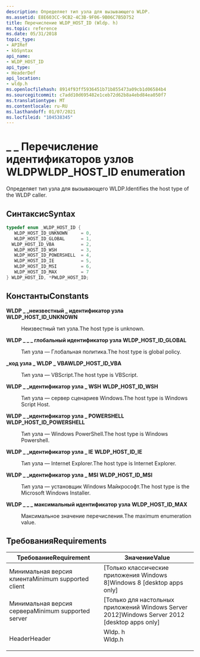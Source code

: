 ```yaml
---
description: Определяет тип узла для вызывающего WLDP.
ms.assetid: E8E603CC-9CB2-4C3B-9F06-9B06C7B5D752
title: Перечисление WLDP_HOST_ID (Wldp. h)
ms.topic: reference
ms.date: 05/31/2018
topic_type:
- APIRef
- kbSyntax
api_name:
- WLDP_HOST_ID
api_type:
- HeaderDef
api_location:
- wldp.h
ms.openlocfilehash: 8914f93ff5936451b71b855473a09cb1d06584b4
ms.sourcegitcommit: c7add10d695482e1ceb72d62b8a4ebd84ea050f7
ms.translationtype: MT
ms.contentlocale: ru-RU
ms.lasthandoff: 01/07/2021
ms.locfileid: "104538345"
---
```

# <a name="wldp_host_id-enumeration"></a><span data-ttu-id="edb54-103">\_ \_ Перечисление идентификаторов узлов WLDP</span><span class="sxs-lookup"><span data-stu-id="edb54-103">WLDP\_HOST\_ID enumeration</span></span>

<span data-ttu-id="edb54-104">Определяет тип узла для вызывающего WLDP.</span><span class="sxs-lookup"><span data-stu-id="edb54-104">Identifies the host type of the WLDP caller.</span></span>

## <a name="syntax"></a><span data-ttu-id="edb54-105">Синтаксис</span><span class="sxs-lookup"><span data-stu-id="edb54-105">Syntax</span></span>


```C++
typedef enum _WLDP_HOST_ID { 
   WLDP_HOST_ID_UNKNOWN     = 0,
   WLDP_HOST_ID_GLOBAL      = 1,
  WLDP_HOST_ID_VBA          = 2,
   WLDP_HOST_ID_WSH         = 3,
   WLDP_HOST_ID_POWERSHELL  = 4,
   WLDP_HOST_ID_IE          = 5,
   WLDP_HOST_ID_MSI         = 6,
   WLDP_HOST_ID_MAX         = 7
} WLDP_HOST_ID, *PWLDP_HOST_ID;
```



## <a name="constants"></a><span data-ttu-id="edb54-106">Константы</span><span class="sxs-lookup"><span data-stu-id="edb54-106">Constants</span></span>

<dl> <dt>

<span data-ttu-id="edb54-107"><span id="_WLDP_HOST_ID_UNKNOWN_"></span><span id="_wldp_host_id_unknown_"></span>**WLDP \_ \_неизвестный \_ идентификатор узла**</span><span class="sxs-lookup"><span data-stu-id="edb54-107"><span id="_WLDP_HOST_ID_UNKNOWN_"></span><span id="_wldp_host_id_unknown_"></span> **WLDP\_HOST\_ID\_UNKNOWN**</span></span> 
</dt> <dd>

<span data-ttu-id="edb54-108">Неизвестный тип узла.</span><span class="sxs-lookup"><span data-stu-id="edb54-108">The host type is unknown.</span></span>

</dd> <dt>

<span data-ttu-id="edb54-109"><span id="_WLDP_HOST_ID_GLOBAL"></span><span id="_wldp_host_id_global"></span>**WLDP \_ \_ \_ глобальный идентификатор узла**</span><span class="sxs-lookup"><span data-stu-id="edb54-109"><span id="_WLDP_HOST_ID_GLOBAL"></span><span id="_wldp_host_id_global"></span> **WLDP\_HOST\_ID\_GLOBAL**</span></span>
</dt> <dd>

<span data-ttu-id="edb54-110">Тип узла — Глобальная политика.</span><span class="sxs-lookup"><span data-stu-id="edb54-110">The host type is global policy.</span></span>

</dd> <dt>

<span data-ttu-id="edb54-111"><span id="WLDP_HOST_ID_VBA"></span><span id="wldp_host_id_vba"></span>**\_код узла \_ WLDP \_ VBA**</span><span class="sxs-lookup"><span data-stu-id="edb54-111"><span id="WLDP_HOST_ID_VBA"></span><span id="wldp_host_id_vba"></span>**WLDP\_HOST\_ID\_VBA**</span></span>
</dt> <dd>

<span data-ttu-id="edb54-112">Тип узла — VBScript.</span><span class="sxs-lookup"><span data-stu-id="edb54-112">The host type is VBScript.</span></span>

</dd> <dt>

<span data-ttu-id="edb54-113"><span id="_WLDP_HOST_ID_WSH"></span><span id="_wldp_host_id_wsh"></span>**WLDP \_ \_идентификатор узла \_ WSH**</span><span class="sxs-lookup"><span data-stu-id="edb54-113"><span id="_WLDP_HOST_ID_WSH"></span><span id="_wldp_host_id_wsh"></span> **WLDP\_HOST\_ID\_WSH**</span></span>
</dt> <dd>

<span data-ttu-id="edb54-114">Тип узла — сервер сценариев Windows.</span><span class="sxs-lookup"><span data-stu-id="edb54-114">The host type is Windows Script Host.</span></span>

</dd> <dt>

<span data-ttu-id="edb54-115"><span id="_WLDP_HOST_ID_POWERSHELL"></span><span id="_wldp_host_id_powershell"></span>**WLDP \_ \_идентификатор узла \_ POWERSHELL**</span><span class="sxs-lookup"><span data-stu-id="edb54-115"><span id="_WLDP_HOST_ID_POWERSHELL"></span><span id="_wldp_host_id_powershell"></span> **WLDP\_HOST\_ID\_POWERSHELL**</span></span>
</dt> <dd>

<span data-ttu-id="edb54-116">Тип узла — Windows PowerShell.</span><span class="sxs-lookup"><span data-stu-id="edb54-116">The host type is Windows Powershell.</span></span>

</dd> <dt>

<span data-ttu-id="edb54-117"><span id="_WLDP_HOST_ID_IE"></span><span id="_wldp_host_id_ie"></span>**WLDP \_ \_идентификатор узла \_ IE**</span><span class="sxs-lookup"><span data-stu-id="edb54-117"><span id="_WLDP_HOST_ID_IE"></span><span id="_wldp_host_id_ie"></span> **WLDP\_HOST\_ID\_IE**</span></span>
</dt> <dd>

<span data-ttu-id="edb54-118">Тип узла — Internet Explorer.</span><span class="sxs-lookup"><span data-stu-id="edb54-118">The host type is Internet Explorer.</span></span>

</dd> <dt>

<span data-ttu-id="edb54-119"><span id="_WLDP_HOST_ID_MSI"></span><span id="_wldp_host_id_msi"></span>**WLDP \_ \_идентификатор узла \_ MSI**</span><span class="sxs-lookup"><span data-stu-id="edb54-119"><span id="_WLDP_HOST_ID_MSI"></span><span id="_wldp_host_id_msi"></span> **WLDP\_HOST\_ID\_MSI**</span></span>
</dt> <dd>

<span data-ttu-id="edb54-120">Тип узла — установщик Windows Майкрософт.</span><span class="sxs-lookup"><span data-stu-id="edb54-120">The host type is the Microsoft Windows Installer.</span></span>

</dd> <dt>

<span data-ttu-id="edb54-121"><span id="_WLDP_HOST_ID_MAX__"></span><span id="_wldp_host_id_max__"></span>**WLDP \_ \_ \_ максимальный идентификатор узла**</span><span class="sxs-lookup"><span data-stu-id="edb54-121"><span id="_WLDP_HOST_ID_MAX__"></span><span id="_wldp_host_id_max__"></span> **WLDP\_HOST\_ID\_MAX**</span></span> 
</dt> <dd>

<span data-ttu-id="edb54-122">Максимальное значение перечисления.</span><span class="sxs-lookup"><span data-stu-id="edb54-122">The maximum enumeration value.</span></span>

</dd> </dl>

## <a name="requirements"></a><span data-ttu-id="edb54-123">Требования</span><span class="sxs-lookup"><span data-stu-id="edb54-123">Requirements</span></span>



| <span data-ttu-id="edb54-124">Требование</span><span class="sxs-lookup"><span data-stu-id="edb54-124">Requirement</span></span> | <span data-ttu-id="edb54-125">Значение</span><span class="sxs-lookup"><span data-stu-id="edb54-125">Value</span></span> |
|-------------------------------------|-----------------------------------------------------------------------------------|
| <span data-ttu-id="edb54-126">Минимальная версия клиента</span><span class="sxs-lookup"><span data-stu-id="edb54-126">Minimum supported client</span></span><br/> | <span data-ttu-id="edb54-127">\[Только классические приложения Windows 8\]</span><span class="sxs-lookup"><span data-stu-id="edb54-127">Windows 8 \[desktop apps only\]</span></span><br/>                                        |
| <span data-ttu-id="edb54-128">Минимальная версия сервера</span><span class="sxs-lookup"><span data-stu-id="edb54-128">Minimum supported server</span></span><br/> | <span data-ttu-id="edb54-129">\[Только для настольных приложений Windows Server 2012\]</span><span class="sxs-lookup"><span data-stu-id="edb54-129">Windows Server 2012 \[desktop apps only\]</span></span><br/>                              |
| <span data-ttu-id="edb54-130">Header</span><span class="sxs-lookup"><span data-stu-id="edb54-130">Header</span></span><br/>                   | <dl> <span data-ttu-id="edb54-131"><dt>Wldp. h</dt></span><span class="sxs-lookup"><span data-stu-id="edb54-131"><dt>Wldp.h</dt></span></span> </dl> |



 

 




